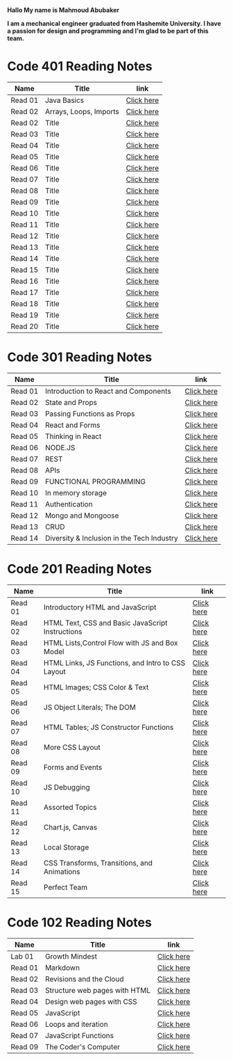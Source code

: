 **Hallo My name is Mahmoud Abubaker**

**I am a mechanical engineer graduated from Hashemite University. I have a passion for design and programming and I'm glad to be part of this team.**

# Code 401 Reading Notes

| Name  |   Title                                          |link              |
|-------|--------------------------------------------------|------------------|
|Read 01 |Java Basics| [Click here](https://mahmoudabubaker9.github.io/reading-notes/Read401/Read401)           |
|Read 02 |Arrays, Loops, Imports| [Click here](https://mahmoudabubaker9.github.io/reading-notes/Read401/Read402)           |
|Read 02 |Title| [Click here](https://mahmoudabubaker9.github.io/reading-notes/Read401/Read403)           |
|Read 03 |Title| [Click here](https://mahmoudabubaker9.github.io/reading-notes/Read401/Read404)           |
|Read 04 |Title| [Click here](https://mahmoudabubaker9.github.io/reading-notes/Read401/Read405)           |
|Read 05 |Title| [Click here](https://mahmoudabubaker9.github.io/reading-notes/Read401/Read406)           |
|Read 06 |Title| [Click here](https://mahmoudabubaker9.github.io/reading-notes/Read401/Read407)           |
|Read 07 |Title| [Click here](https://mahmoudabubaker9.github.io/reading-notes/Read401/Read408)           |
|Read 08 |Title| [Click here](https://mahmoudabubaker9.github.io/reading-notes/Read401/Read401)           |
|Read 09 |Title| [Click here](https://mahmoudabubaker9.github.io/reading-notes/Read401/Read409)           |
|Read 10 |Title| [Click here](https://mahmoudabubaker9.github.io/reading-notes/Read401/Read410)           |
|Read 11 |Title| [Click here](https://mahmoudabubaker9.github.io/reading-notes/Read401/Read411)           |
|Read 12 |Title| [Click here](https://mahmoudabubaker9.github.io/reading-notes/Read401/Read412)           |
|Read 13 |Title| [Click here](https://mahmoudabubaker9.github.io/reading-notes/Read401/Read413)           |
|Read 14 |Title| [Click here](https://mahmoudabubaker9.github.io/reading-notes/Read401/Read414)           |
|Read 15 |Title| [Click here](https://mahmoudabubaker9.github.io/reading-notes/Read401/Read415)           |
|Read 16 |Title| [Click here](https://mahmoudabubaker9.github.io/reading-notes/Read401/Read416)           |
|Read 17 |Title| [Click here](https://mahmoudabubaker9.github.io/reading-notes/Read401/Read417)           |
|Read 18 |Title| [Click here](https://mahmoudabubaker9.github.io/reading-notes/Read401/Read418)           |
|Read 19 |Title| [Click here](https://mahmoudabubaker9.github.io/reading-notes/Read401/Read419)           |
|Read 20 |Title| [Click here](https://mahmoudabubaker9.github.io/reading-notes/Read401/Read420)           |

# Code 301 Reading Notes

| Name  |   Title                                          |link              |
|-------|--------------------------------------------------|------------------|
|Read 01 |Introduction to React and Components             | [Click here](https://mahmoudabubaker9.github.io/reading-notes/Read301/Read301)           |
|Read 02 |State and Props                                  | [Click here](https://mahmoudabubaker9.github.io/reading-notes/Read301/Read302)           |
|Read 03 |Passing Functions as Props                       | [Click here](https://mahmoudabubaker9.github.io/reading-notes/Read301/Read303)           |
|Read 04 |React and Forms                                  | [Click here](https://mahmoudabubaker9.github.io/reading-notes/Read301/Read304)           |
|Read 05 |Thinking in React                                | [Click here](https://mahmoudabubaker9.github.io/reading-notes/Read301/Read305)           |
|Read 06 |NODE.JS                                          | [Click here](https://mahmoudabubaker9.github.io/reading-notes/Read301/Read306)           |
|Read 07 |REST                                             | [Click here](https://mahmoudabubaker9.github.io/reading-notes/Read301/Read307)           |
|Read 08 |APIs                                             | [Click here](https://mahmoudabubaker9.github.io/reading-notes/Read301/Read308)           |
|Read 09 |FUNCTIONAL PROGRAMMING                           | [Click here](https://mahmoudabubaker9.github.io/reading-notes/Read301/Read309)           |
|Read 10 |In memory storage                                | [Click here](https://mahmoudabubaker9.github.io/reading-notes/Read301/Read310)           |
|Read 11 |Authentication                                   | [Click here](https://mahmoudabubaker9.github.io/reading-notes/Read301/Read311)           |
|Read 12 |Mongo and Mongoose                               | [Click here](https://mahmoudabubaker9.github.io/reading-notes/Read301/Read312)           |
|Read 13 |CRUD                                             | [Click here](https://mahmoudabubaker9.github.io/reading-notes/Read301/Read313)           |
|Read 14 |Diversity & Inclusion in the Tech   Industry                                                   | [Click here](https://mahmoudabubaker9.github.io/reading-notes/Read301/Read314)           |

# Code 201 Reading Notes

| Name  |   Title                                          |link              |
|-------|--------------------------------------------------|------------------|
|Read 01 |Introductory HTML and JavaScript                 | [Click here](https://mahmoudabubaker9.github.io/reading-notes/Read201/Read201)           |
|Read 02 |HTML Text, CSS  and Basic JavaScript Instructions| [Click here](https://mahmoudabubaker9.github.io/reading-notes/Read201/Read202)           |
|Read 03 |HTML Lists,Control Flow with JS and Box Model    | [Click here](https://mahmoudabubaker9.github.io/reading-notes/Read201/Read203)           |
|Read 04 |HTML Links, JS Functions, and Intro to CSS Layout| [Click here](https://mahmoudabubaker9.github.io/reading-notes/Read201/Read204)           |
|Read 05 |HTML Images; CSS Color & Text                    | [Click here](https://mahmoudabubaker9.github.io/reading-notes/Read201/Read205)           |
|Read 06 |JS Object Literals; The DOM                      | [Click here](https://mahmoudabubaker9.github.io/reading-notes/Read201/Read206)           |
|Read 07 |HTML Tables; JS Constructor Functions            | [Click here](https://mahmoudabubaker9.github.io/reading-notes/Read201/Read207)           |
|Read 08 |More CSS Layout                                  | [Click here](https://mahmoudabubaker9.github.io/reading-notes/Read201/Read208)           |
|Read 09 |Forms and Events                                 | [Click here](https://mahmoudabubaker9.github.io/reading-notes/Read201/Read209)           |
|Read 10 |JS Debugging                                     | [Click here](https://mahmoudabubaker9.github.io/reading-notes/Read201/Read210)           |
|Read 11 |Assorted Topics                                  | [Click here](https://mahmoudabubaker9.github.io/reading-notes/Read201/Read211)           |
|Read 12 |Chart.js, Canvas                                 | [Click here](https://mahmoudabubaker9.github.io/reading-notes/Read201/Read212)           |
|Read 13 |Local Storage                                    | [Click here](https://mahmoudabubaker9.github.io/reading-notes/Read201/Read213)           |
|Read 14 |CSS Transforms, Transitions, and Animations      | [Click here](https://mahmoudabubaker9.github.io/reading-notes/Read201/Read214)           |
|Read 15 |Perfect Team                                     | [Click here](https://mahmoudabubaker9.github.io/reading-notes/Read201/Read215)           |

# Code 102 Reading Notes

| Name  |   Title                       |link              |
|-------|------------------------------ |------------------|
|Lab 01 | Growth Mindest                | [Click here](https://mahmoudabubaker9.github.io/reading-notes/Read102/Lab01)   |
|Read 01| Markdown                      | [Click here](https://mahmoudabubaker9.github.io/reading-notes/Read102/Read01)  |
|Read 02| Revisions and the Cloud       | [Click here](https://mahmoudabubaker9.github.io/reading-notes/Read102/Read02)  |
|Read 03| Structure web pages with HTML | [Click here](https://mahmoudabubaker9.github.io/reading-notes/Read102/Read03)  |
|Read 04| Design web pages with CSS     | [Click here](https://mahmoudabubaker9.github.io/reading-notes/Read102/Read04)  |
|Read 05| JavaScript                    | [Click here](https://mahmoudabubaker9.github.io/reading-notes/Read102/Read05)  |
|Read 06| Loops and iteration           | [Click here](https://mahmoudabubaker9.github.io/reading-notes/Read102/Read06)  |
|Read 07| JavaScript Functions          | [Click here](https://mahmoudabubaker9.github.io/reading-notes/Read102/Read07)  |
|Read 09| The Coder's Computer          | [Click here](https://mahmoudabubaker9.github.io/reading-notes/Read102/Read09)  |
